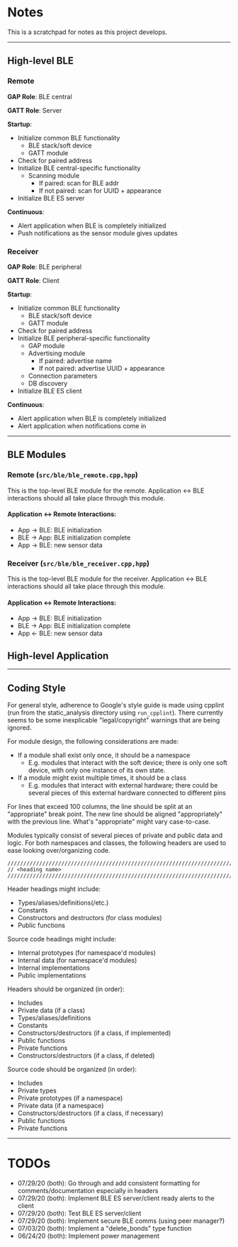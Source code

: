# Notes
This is a scratchpad for notes as this project develops.

---

## High-level BLE
### Remote
**GAP Role**: BLE central

**GATT Role**: Server

**Startup**:
- Initialize common BLE functionality
    - BLE stack/soft device
    - GATT module
- Check for paired address
- Initialize BLE central-specific functionality
    - Scanning module
        - If paired: scan for BLE addr
        - If not paired: scan for UUID + appearance
- Initialize BLE ES server

**Continuous**:
- Alert application when BLE is completely initialized
- Push notifications as the sensor module gives updates

### Receiver
**GAP Role**: BLE peripheral

**GATT Role**: Client

**Startup**:
- Initialize common BLE functionality
    - BLE stack/soft device
    - GATT module
- Check for paired address
- Initialize BLE peripheral-specific functionality
    - GAP module
    - Advertising module
        - If paired: advertise name
        - If not paired: advertise UUID + appearance
    - Connection parameters
    - DB discovery
- Initialize BLE ES client

**Continuous**:
- Alert application when BLE is completely initialized
- Alert application when notifications come in

---

## BLE Modules
### Remote (`src/ble/ble_remote.cpp,hpp`)
This is the top-level BLE module for the remote. Application ↔ BLE interactions
should all take place through this module.
#### Application ↔ Remote Interactions:
- App → BLE: BLE initialization
- BLE → App: BLE initialization complete
- App → BLE: new sensor data

### Receiver (`src/ble/ble_receiver.cpp,hpp`)
This is the top-level BLE module for the receiver. Application ↔ BLE interactions
should all take place through this module.
#### Application ↔ Remote Interactions:
- App → BLE: BLE initialization
- BLE → App: BLE initialization complete
- App ← BLE: new sensor data

## High-level Application

---

## Coding Style
For general style, adherence to Google's style guide is made using cpplint (run
from the static_analysis directory using `run_cpplint`). There currently seems
to be some inexplicable "legal/copyright" warnings that are being ignored.

For module design, the following considerations are made:
- If a module shall exist only once, it should be a namespace
    - E.g. modules that interact with the soft device; there is only one
    soft device, with only one instance of its own state.
- If a module might exist multiple times, it should be a class
    - E.g. modules that interact with external hardware; there could be
    several pieces of this external hardware connected to different pins

For lines that exceed 100 columns, the line should be split at an "appropriate"
break point. The new line should be aligned "appropriately" with the previous
line. What's "appropriate" might vary case-to-case.

Modules typically consist of several pieces of private and public data
and logic. For both namespaces and classes, the following headers are used to
ease looking over/organizing code.
```
////////////////////////////////////////////////////////////////////////////////
// <heading name>
////////////////////////////////////////////////////////////////////////////////
```
Header headings might include:
- Types/aliases/definitions(/etc.)
- Constants
- Constructors and destructors (for class modules)
- Public functions

Source code headings might include:
- Internal prototypes (for namespace'd modules)
- Internal data (for namespace'd modules)
- Internal implementations
- Public implementations

Headers should be organized (in order):
- Includes
- Private data (if a class)
- Types/aliases/definitions
- Constants
- Constructors/destructors (if a class, if implemented)
- Public functions
- Private functions
- Constructors/destructors (if a class, if deleted)

Source code should be organized (in order):
- Includes
- Private types
- Private prototypes (if a namespace)
- Private data (if a namespace)
- Constructors/destructors (if a class, if necessary)
- Public functions
- Private functions

---

# TODOs
- 07/29/20 (both): Go through and add consistent formatting for comments/documentation
    especially in headers
- 07/29/20 (both): Implement BLE ES server/client ready alerts to the client
- 07/29/20 (both): Test BLE ES server/client
- 07/29/20 (both): Implement secure BLE comms (using peer manager?)
- 07/03/20 (both): Implement a "delete_bonds" type function
- 06/24/20 (both): Implement power management
